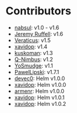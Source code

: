 # Contributors

- [nabsul](https://github.com/nabsul): v1.0 - v1.6
- [Jeremy Ruffell](https://github.com/jeremyruffell): v1.6
- [Veraticus](https://github.com/Veraticus): v1.5
- [xavidop](https://github.com/xavidop): v1.4
- [kuskoman](https://github.com/kuskoman): v1.3
- [Q-Nimbus](https://github.com/Q-Nimbus): v1.2
- [YoSmudge](https://github.com/YoSmudge): v1.1
- [PawelLipski](https://github.com/PawelLipski): v1.7.1
- [devec0](https://github.com/devec0): Helm v1.0.0
- [xavidop](https://github.com/xavidop): Helm v1.0.0
- [armenr](https://github.com/armenr): Helm v1.0.0
- [xavidop](https://github.com/xavidop): Helm v1.0.1
- [xavidop](https://github.com/xavidop): Helm v1.0.2
